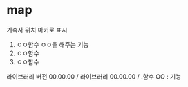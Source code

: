 # map

기숙사 위치 마커로 표시




1. ㅇㅇ함수
    ㅇㅇ을 해주는 기능
3. ㅇㅇ함수
4. ㅇㅇ함수


라이브러리 버전 00.00.00 / 라이브러리 00.00.00 / 
.함수 OO : 기능 
